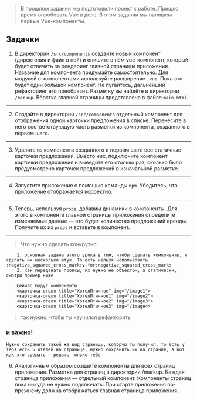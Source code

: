 >В прошлом задании мы подготовили проект к работе. Пришло время опробовать Vue в деле. В этом задании мы напишем первые Vue-компоненты.

## Задачки
1. В директории `/src/components` создайте новый компонент (директория и файл в ней) и опишите в нём vue-компонент, который будет отвечать за рендеринг главной страницы приложения. Название для компонента придумайте самостоятельно. Для модулей с компонентами используйте расширение `.vue`. Пока это будет один большой компонент. Не пугайтесь, дальнейший рефакторинг его преобразит. Разметку вы найдёте в директории `/markup`. Вёрстка главной страницы представлена в файле `main.html`.
____
2. Создайте в директории `/src/components` отдельный компонент для отображения одной карточки предложения в списке. Перенесите в него соответствующую часть разметки из компонента, созданного в первом шаге.
____
3. Удалите из компонента созданного в первом шаге все статичные карточки предложений. Вместо них, подключите компонент карточки предложения и выведите его столько раз, сколько было предусмотрено карточек предложений в изначальной разметке.
____
4. Запустите приложение с помощью команды `npm`. Убедитесь, что приложение отображается корректно.
____
5. Теперь, используя `props`, добавим динамики в компоненты. Для этого в компоненте главной страницы приложения определите изменяемые данные — это будет количество предложений аренды. Получите их из `props` и вставьте в компонент.
____
>Что нужно сделать конкрутно 

```
    1. основная задача этого урока в том, чтобы сделать компоненты, и сделать их несколько штук. То есть нельзя использовать :negative_squared_cross_mark:v-for:negative_squared_cross_mark:
    2. Как передавать пропсы, их нужно не объектом, а статически, смотри пример ниже
```
```vue
    Сейчас будут компоненты
    <карточка-отеля title="ХотелПтичное" img="/image1"> 
    <карточка-отеля title="ХотелПтичное1" img="/image2"> 
    <карточка-отеля title="ХотелПтичное2" img="/image3"> 
    <карточка-отеля title="ХотелПтичное3" img="/image4> 
```
>так нужно, чтобы ты научился рефакторить 

### и важно!

```
Нужно сохранить такой же вид страницы, которую ты получил, то есть у тебя есть 5 отелей на странице, нужно сохранить их на страние, а вот как это сделать - решать только тебе
```
6. Аналогичным образом создайте компоненты для всех страниц приложения. Разметка для страниц в директории /markup. Каждая страница приложения — отдельный компонент. Компоненты страниц пока никуда не нужно подключать. При старте приложения по-прежнему должна отображаться главная страница приложения.